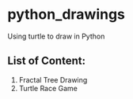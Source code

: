 # python_drawings
Using turtle to draw in Python

## List of Content:
1. Fractal Tree Drawing
2. Turtle Race Game
